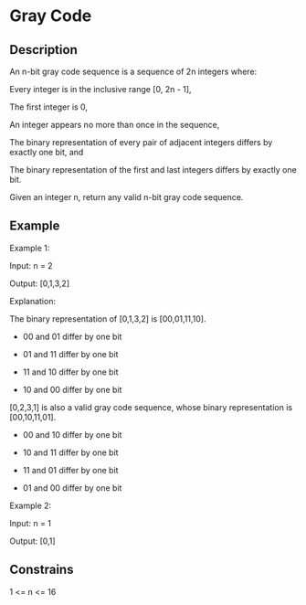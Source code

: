 # Gray Code

## Description

An n-bit gray code sequence is a sequence of 2n integers where:

Every integer is in the inclusive range [0, 2n - 1],

The first integer is 0,

An integer appears no more than once in the sequence,

The binary representation of every pair of adjacent integers differs by exactly one bit, and

The binary representation of the first and last integers differs by exactly one bit.

Given an integer n, return any valid n-bit gray code sequence.

## Example 

Example 1:

Input: n = 2

Output: [0,1,3,2]

Explanation:

The binary representation of [0,1,3,2] is [00,01,11,10].

- 00 and 01 differ by one bit

- 01 and 11 differ by one bit

- 11 and 10 differ by one bit

- 10 and 00 differ by one bit

[0,2,3,1] is also a valid gray code sequence, whose binary representation is [00,10,11,01].

- 00 and 10 differ by one bit

- 10 and 11 differ by one bit

- 11 and 01 differ by one bit

- 01 and 00 differ by one bit

Example 2:

Input: n = 1

Output: [0,1]
 
## Constrains

1 <= n <= 16